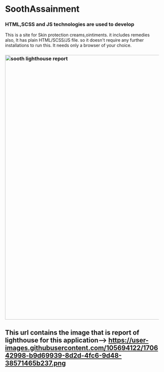 # SoothAssainment
### HTML,SCSS and JS technologies are used to develop
This is a site for Skin protection creams,ointiments. it includes remedies also,
It has plain HTML/SCSS/JS file. so it doesn't require any further installations to  run this. It needs only a browser of your choice.
### <img width="864" alt="sooth lighthouse report" src="https://user-images.githubusercontent.com/105694122/170642998-b9d69939-8d2d-4fc6-9d48-38571465b237.png">
## This url contains the image that is report of lighthouse for this application--> https://user-images.githubusercontent.com/105694122/170642998-b9d69939-8d2d-4fc6-9d48-38571465b237.png
